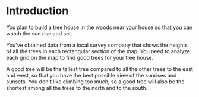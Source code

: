 # Introduction

You plan to build a tree house in the woods near your house so that you can watch the sun rise and set.

You've obtained data from a local survey company that shows the heights of all the trees in each rectangular section of the map.
You need to analyze each grid on the map to find good trees for your tree house.

A good tree will be the tallest tree compared to all the other trees to the east and west, so that you have the best possible view of the sunrises and sunsets.
You don't like climbing too much, so a good tree will also be the shortest among all the trees to the north and to the south.

